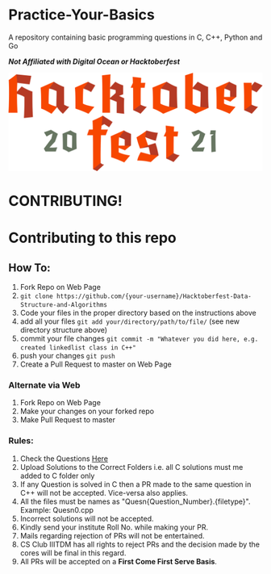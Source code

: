 # Practice-Your-Basics
A repository containing basic programming questions in C, C++, Python and Go

***Not Affiliated with Digital Ocean or Hacktoberfest***

![Hacktoberfest](logo-hacktoberfest.svg)

# CONTRIBUTING!

# Contributing to this repo

## How To:

1. Fork Repo on Web Page
2. `git clone https://github.com/{your-username}/Hacktoberfest-Data-Structure-and-Algorithms`
3. Code your files in the proper directory based on the instructions above
4. add all your files `git add your/directory/path/to/file/` (see new directory structure above)
5. commit your file changes `git commit -m "Whatever you did here, e.g. created linkedlist class in C++"`
6. push your changes `git push`
7. Create a Pull Request to master on Web Page

### Alternate via Web

1. Fork Repo on Web Page
2. Make your changes on your forked repo
3. Make Pull Request to master

### Rules:
1. Check the Questions [Here](Questions.md)
2. Upload Solutions to the Correct Folders i.e. all C solutions must me added to C folder only
3. If any Question is solved in C then a PR made to the same question in C++ will not be accepted. Vice-versa also applies.
4. All the files must be names as "Quesn{Question_Number}.{filetype}". Example: Quesn0.cpp
5. Incorrect solutions will not be accepted.
6. Kindly send your institute Roll No. while making your PR.
7. Mails regarding rejection of PRs will not be entertained.
8. CS Club IIITDM has all rights to reject PRs and the decision made by the cores will be final in this regard.
9. All PRs will be accepted on a **First Come First Serve Basis**.  
